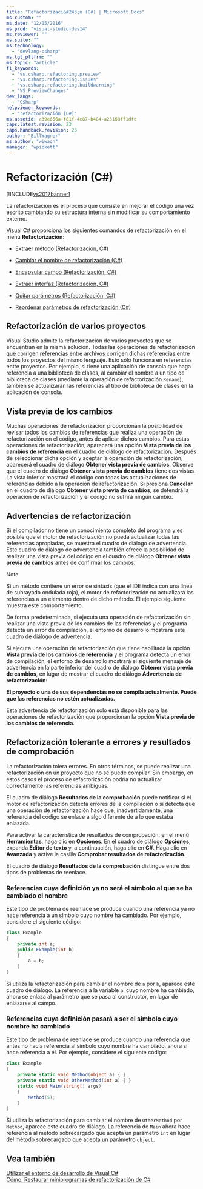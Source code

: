 ```yaml
---
title: "Refactorizaci&#243;n (C#) | Microsoft Docs"
ms.custom: ""
ms.date: "12/05/2016"
ms.prod: "visual-studio-dev14"
ms.reviewer: ""
ms.suite: ""
ms.technology: 
  - "devlang-csharp"
ms.tgt_pltfrm: ""
ms.topic: "article"
f1_keywords: 
  - "vs.csharp.refactoring.preview"
  - "vs.csharp.refactoring.issues"
  - "vs.csharp.refactoring.buildwarning"
  - "VS.PreviewChanges"
dev_langs: 
  - "CSharp"
helpviewer_keywords: 
  - "refactorización [C#]"
ms.assetid: a39e656a-f81f-4c87-b484-a23168ff1dfc
caps.latest.revision: 23
caps.handback.revision: 23
author: "BillWagner"
ms.author: "wiwagn"
manager: "wpickett"
---
```

# Refactorizaci&#243;n (C#)
[!INCLUDE[vs2017banner](../code-quality/includes/vs2017banner.md)]

La refactorización es el proceso que consiste en mejorar el código una vez escrito cambiando su estructura interna sin modificar su comportamiento externo.  
  
 Visual C\# proporciona los siguientes comandos de refactorización en el menú **Refactorización**:  
  
-   [Extraer método \(Refactorización, C\#\)](../csharp-ide/extract-method-refactoring-csharp.md)  
  
-   [Cambiar el nombre de refactorización \(C\#\)](../csharp-ide/rename-refactoring-csharp.md)  
  
-   [Encapsular campo \(Refactorización, C\#\)](../csharp-ide/encapsulate-field-refactoring-csharp.md)  
  
-   [Extraer interfaz \(Refactorización, C\#\)](../csharp-ide/extract-interface-refactoring-csharp.md)  
  
-   [Quitar parámetros \(Refactorización, C\#\)](../csharp-ide/remove-parameters-refactoring-csharp.md)  
  
-   [Reordenar parámetros de refactorización \(C\#\)](../csharp-ide/reorder-parameters-refactoring-csharp.md)  
  
## Refactorización de varios proyectos  
 Visual Studio admite la refactorización de varios proyectos que se encuentran en la misma solución.  Todas las operaciones de refactorización que corrigen referencias entre archivos corrigen dichas referencias entre todos los proyectos del mismo lenguaje.  Esto sólo funciona en referencias entre proyectos.  Por ejemplo, si tiene una aplicación de consola que haga referencia a una biblioteca de clases, al cambiar el nombre a un tipo de biblioteca de clases \(mediante la operación de refactorización `Rename`\), también se actualizarán las referencias al tipo de biblioteca de clases en la aplicación de consola.  
  
## Vista previa de los cambios  
 Muchas operaciones de refactorización proporcionan la posibilidad de revisar todos los cambios de referencias que realiza una operación de refactorización en el código, antes de aplicar dichos cambios.  Para estas operaciones de refactorización, aparecerá una opción **Vista previa de los cambios de referencia** en el cuadro de diálogo de refactorización.  Después de seleccionar dicha opción y aceptar la operación de refactorización, aparecerá el cuadro de diálogo **Obtener vista previa de cambios**.  Observe que el cuadro de diálogo **Obtener vista previa de cambios** tiene dos vistas.  La vista inferior mostrará el código con todas las actualizaciones de referencias debido a la operación de refactorización.  Si presiona **Cancelar** en el cuadro de diálogo **Obtener vista previa de cambios**, se detendrá la operación de refactorización y el código no sufrirá ningún cambio.  
  
## Advertencias de refactorización  
 Si el compilador no tiene un conocimiento completo del programa y es posible que el motor de refactorización no pueda actualizar todas las referencias apropiadas, se muestra el cuadro de diálogo de advertencia.  Este cuadro de diálogo de advertencia también ofrece la posibilidad de realizar una vista previa del código en el cuadro de diálogo **Obtener vista previa de cambios** antes de confirmar los cambios.  
  
> [!NOTE]
>  Si un método contiene un error de sintaxis \(que el IDE indica con una línea de subrayado ondulada roja\), el motor de refactorización no actualizará las referencias a un elemento dentro de dicho método.  El ejemplo siguiente muestra este comportamiento.  
  
 De forma predeterminada, si ejecuta una operación de refactorización sin realizar una vista previa de los cambios de las referencias y el programa detecta un error de compilación, el entorno de desarrollo mostrará este cuadro de diálogo de advertencia.  
  
 Si ejecuta una operación de refactorización que tiene habilitada la opción **Vista previa de los cambios de referencia** y el programa detecta un error de compilación, el entorno de desarrollo mostrará el siguiente mensaje de advertencia en la parte inferior del cuadro de diálogo **Obtener vista previa de cambios**, en lugar de mostrar el cuadro de diálogo **Advertencia de refactorización**:  
  
 **El proyecto o una de sus dependencias no se compila actualmente.  Puede que las referencias no estén actualizadas.**  
  
 Esta advertencia de refactorización solo está disponible para las operaciones de refactorización que proporcionan la opción **Vista previa de los cambios de referencia**.  
  
## Refactorización tolerante a errores y resultados de comprobación  
 La refactorización tolera errores.  En otros términos, se puede realizar una refactorización en un proyecto que no se puede compilar.  Sin embargo, en estos casos el proceso de refactorización podría no actualizar correctamente las referencias ambiguas.  
  
 El cuadro de diálogo **Resultados de la comprobación** puede notificar si el motor de refactorización detecta errores de la compilación o si detecta que una operación de refactorización hace que, inadvertidamente, una referencia del código se enlace a algo diferente de a lo que estaba enlazada.  
  
 Para activar la característica de resultados de comprobación, en el menú **Herramientas**, haga clic en **Opciones**.  En el cuadro de diálogo **Opciones**, expanda **Editor de texto** y, a continuación, haga clic en **C\#**.  Haga clic en **Avanzada** y active la casilla **Comprobar resultados de refactorización**.  
  
 El cuadro de diálogo **Resultados de la comprobación** distingue entre dos tipos de problemas de reenlace.  
  
### Referencias cuya definición ya no será el símbolo al que se ha cambiado el nombre  
 Este tipo de problema de reenlace se produce cuando una referencia ya no hace referencia a un símbolo cuyo nombre ha cambiado.  Por ejemplo, considere el siguiente código:  
  
```c#  
class Example  
{  
    private int a;  
    public Example(int b)  
    {  
        a = b;  
    }  
}  
```  
  
 Si utiliza la refactorización para cambiar el nombre de `a` por `b`, aparece este cuadro de diálogo.  La referencia a la variable `a`, cuyo nombre ha cambiado, ahora se enlaza al parámetro que se pasa al constructor, en lugar de enlazarse al campo.  
  
### Referencias cuya definición pasará a ser el símbolo cuyo nombre ha cambiado  
 Este tipo de problema de reenlace se produce cuando una referencia que antes no hacía referencia al símbolo cuyo nombre ha cambiado, ahora sí hace referencia a él.  Por ejemplo, considere el siguiente código:  
  
```c#  
class Example  
{  
    private static void Method(object a) { }  
    private static void OtherMethod(int a) { }  
    static void Main(string[] args)  
    {  
        Method(5);  
    }  
}  
```  
  
 Si utiliza la refactorización para cambiar el nombre de `OtherMethod` por `Method`, aparece este cuadro de diálogo.  La referencia de `Main` ahora hace referencia al método sobrecargado que acepta un parámetro `int` en lugar del método sobrecargado que acepta un parámetro `object`.  
  
## Vea también  
 [Utilizar el entorno de desarrollo de Visual C\#](../csharp-ide/using-the-visual-studio-development-environment-for-csharp.md)   
 [Cómo: Restaurar miniprogramas de refactorización de C\#](../ide/how-to-restore-csharp-refactoring-snippets.md)
